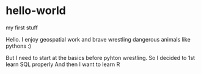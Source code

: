 # hello-world
my first stuff

Hello. I enjoy geospatial work and brave wrestling dangerous animals like pythons :)

But I need to start at the basics before pyhton wrestling.
So I decided to 1st learn SQL properly
And then I want to learn R

